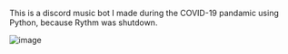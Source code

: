 This is a discord music bot I made during the COVID-19 pandamic using Python, because Rythm was shutdown.

![image](https://github.com/Alyaqdhans/Rythm-Gold/assets/58079015/df8af288-06fc-4470-b4fd-230fbcfc5077)
